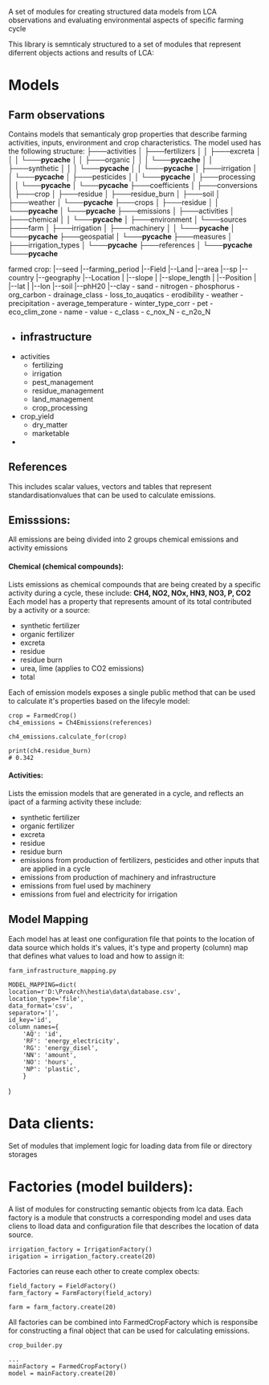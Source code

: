 A set of modules for creating structured data models from LCA observations and evaluating environmental aspects of specific farming cycle

This library is semnticaly structured to a set of modules that represent diferrent objects actions and results of LCA:

# Models

## Farm observations
Contains models that semanticaly grop properties that describe farming activities, inputs, environment and crop characteristics. The 
model used has the following structure:
├───activities
│   ├───fertilizers
│   │   ├───excreta
│   │   │   └───__pycache__
│   │   ├───organic
│   │   │   └───__pycache__
│   │   ├───synthetic
│   │   │   └───__pycache__
│   │   └───__pycache__
│   ├───irrigation
│   │   └───__pycache__
│   ├───pesticides
│   │   └───__pycache__
│   ├───processing
│   │   └───__pycache__
│   └───__pycache__
├───coefficients
│   ├───conversions
│   ├───crop
│   ├───residue
│   ├───residue_burn
│   ├───soil
│   ├───weather
│   └───__pycache__
├───crops
│   ├───residue
│   │   └───__pycache__
│   └───__pycache__
├───emissions
│   ├───activities
│   ├───chemical
│   │   └───__pycache__
│   ├───environment
│   └───sources
├───farm
│   ├───irrigation
│   ├───machinery
│   │   └───__pycache__
│   └───__pycache__
├───geospatial
│   └───__pycache__
├───measures
│   ├───irrigation_types
│   └───__pycache__
├───references
│   └───__pycache__
└───__pycache__


farmed crop:
  |--seed
  |--farming_period
  |--Field
     |--Land
       |--area
       |--sp
       |--country
       |--geography
       |--Location
       |  |--slope
       |  |--slope_length
       |  |--Position
       |     |--lat
       |     |--lon
       |--soil
          |--phH20
          |--clay
         - sand
         - nitrogen
         - phosphorus
         - org_carbon
         - drainage_class
         - loss_to_auqatics
         - erodibility
       - weather
         - precipitation
         - average_temperature
         - winter_type_corr
         - pet
         - eco_clim_zone
           - name
           - value
           - c_class
           - c_nox_N
           - c_n2o_N
  - infrastructure
     - 
  - activities
     - fertilizing
     - irrigation
     - pest_management
     - residue_management
     - land_management
     - crop_processing
  - crop_yield
     - dry_matter
     - marketable
  - 

## References
This includes scalar values, vectors and tables that represent standardisationvalues that can be used to calculate emissions.


## Emisssions:
All emissions are being divided into 2 groups chemical emissions  and activity emissions

#### Chemical (chemical compounds):
Lists emissions as chemical compounds that are being created by a specific activity during a cycle, these include:
 **CH4, NO2, NOx, HN3, NO3, P, CO2**
 Each model has a property that represents amount of its total contributed by a activity or a source:
 - synthetic fertilizer
 - organic fertilizer
 - excreta
 - residue 
 - residue burn
 - urea, lime (applies to CO2 emissions)
 - total

Each of emission models exposes a single public method that can be used to calculate it's properties based on the lifecyle model:

    crop = FarmedCrop()
    ch4_emissions = Ch4Emissions(references)
    
    ch4_emissions.calculate_for(crop)
    
    print(ch4.residue_burn)
    # 0.342

#### Activities:
Lists the emission models that are generated in a cycle, and reflects an ipact of a farming activity these include:
- synthetic fertilizer
- organic fertilizer
- excreta
- residue
- residue burn
- emissions from production of fertilizers, pesticides and other inputs that are applied in a cycle
- emissions from production of machinery and infrastructure
- emissions from fuel used by machinery
- emissions from fuel and electricity for irrigation

## Model Mapping
Each model has at least one configuration file that points to the location of data source which holds it's values, it's type and 
property (column) map that defines what values to load and how to assign it:

    farm_infrastructure_mapping.py

    MODEL_MAPPING=dict(  
    location=r'D:\ProArch\hestia\data\database.csv',  
    location_type='file',  
    data_format='csv',  
    separator='|',  
    id_key='id',  
    column_names={  
        'AQ': 'id',  
        'RF': 'energy_electricity',  
        'RG': 'energy_disel',  
        'NN': 'amount',  
        'NO': 'hours',  
        'NP': 'plastic',  
        }  
)

# Data clients:
Set of modules that implement logic for loading data from file or directory storages 


# Factories (model builders):
A list of modules for constructing semantic objects from lca data. Each factory is a module that constructs a corresponding model
and uses data cliens to lload data and configuration file that describes the location of data source. 

    irrigation_factory = IrrigationFactory()
    irigation = irrigation_factory.create(20)


Factories can reuse each other to create complex obects:

    field_factory = FieldFactory()
    farm_factory = FarmFactory(field_actory)
    
    farm = farm_factory.create(20)


All factories can be combined into FarmedCropFactory which is responsibe for constructing a final object that can be used for 
calculating emissions.

    crop_builder.py
    
    ...
    mainFactory = FarmedCropFactory()
    model = mainFactory.create(20)
